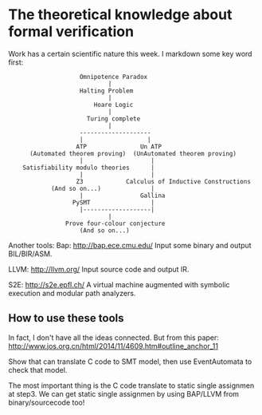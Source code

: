 # The theoretical knowledge about formal verification 

Work has a certain scientific nature this week.
I markdown some key word first:
```
                    Omnipotence Paradox
                            |
                    Halting Problem
                            |
                        Hoare Logic
                            |
                      Turing complete
                            |
                    --------------------
                    |                  |
                   ATP               Un ATP
      (Automated theorem proving)  (UnAutomated theorem proving)
                    |                   |
    Satisfiability modulo theories      |
                    |                   |
                   Z3            Calculus of Inductive Constructions
            (And so on...)              |
                    |                Gallina
                  PySMT                 |
                    |-------------------|
                            |
                Prove four-colour conjecture
                    (And so on...)
```

Another tools:
Bap: http://bap.ece.cmu.edu/
Input some binary and output BIL/BIR/ASM.

LLVM: http://llvm.org/
Input source code and output IR.

S2E: http://s2e.epfl.ch/
A virtual machine augmented with symbolic execution and modular path analyzers.

## How to use these tools
In fact, I don't have all the ideas connected.
But from this paper: http://www.jos.org.cn/html/2014/11/4609.htm#outline_anchor_11

Show that can translate C code to SMT model, then use EventAutomata
to check that model.

The most important thing is the C code translate to static single assignmen at step3.
We can get static single assignmen by using BAP/LLVM from binary/sourcecode too!
